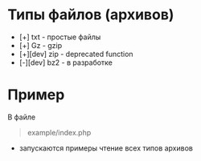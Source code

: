 
# Типы файлов (архивов)
- [+] txt - простые файлы
- [+] Gz - gzip
- [+][dev] zip - deprecated function
- [-][dev] bz2 - в разработке

# Пример
В файле 
> example/index.php 
- запускаются примеры чтение всех типов архивов



